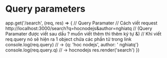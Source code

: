 # Query parameters
app.get('/search', (req, res) => {
    // Query Paramater
    // Cách viết request http://localhost:3000/search?q=hocnodejs&author=nghiatq 
    // (Query Paramater được viết sau dấu ? muốn viết thêm thì thêm ký tự &)
    // Khi viết req.query nó sẽ hiện ra 1 object chứa các phần tử trong link 
    console.log(req.query) // -> {q: 'hoc nodejs', author: ' nghiatq'}
    console.log(req.query.q) // -> hocnodejs
    res.render('search')
})